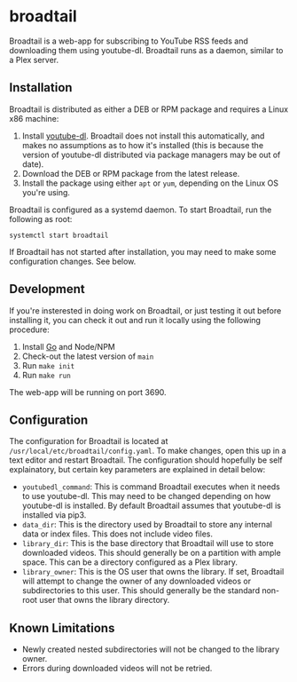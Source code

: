 # broadtail

Broadtail is a web-app for subscribing to YouTube RSS feeds and downloading them using youtube-dl.
Broadtail runs as a daemon, similar to a Plex server.

## Installation

Broadtail is distributed as either a DEB or RPM package and requires a Linux x86 machine:

1. Install [youtube-dl](https://github.com/ytdl-org/youtube-dl).  Broadtail does not install this
   automatically, and makes no assumptions as to how it's installed (this is because the version
   of youtube-dl distributed via package managers may be out of date).
2. Download the DEB or RPM package from the latest release.
3. Install the package using either `apt` or `yum`, depending on the Linux OS you're using.

Broadtail is configured as a systemd daemon.  To start Broadtail, run the following as root:

```
systemctl start broadtail
```

If Broadtail has not started after installation, you may need to make some configuration changes.  See below.

## Development

If you're insterested in doing work on Broadtail, or just testing it out before installing it, you
can check it out and run it locally using the following procedure:

1. Install [Go](https://go.dev) and Node/NPM
2. Check-out the latest version of `main`
3. Run `make init`
4. Run `make run`

The web-app will be running on port 3690.

## Configuration

The configuration for Broadtail is located at `/usr/local/etc/broadtail/config.yaml`.  To make changes, open
this up in a text editor and restart Broadtail.  The configuration should hopefully be self explainatory, but
certain key parameters are explained in detail below:

- `youtubedl_command`: This is command Broadtail executes when it needs to use youtube-dl.  This may need to
  be changed depending on how youtube-dl is installed.  By default Broadtail assumes that youtube-dl is installed
  via pip3.
- `data_dir`: This is the directory used by Broadtail to store any internal data or index files.  This does not include
  video files.
- `library_dir`: This is the base directory that Broadtail will use to store downloaded videos.  This should generally
  be on a partition with ample space.  This can be a directory configured as a Plex library.
- `library_owner`: This is the OS user that owns the library.  If set, Broadtail will attempt to change the owner of
  any downloaded videos or subdirectories to this user.  This should generally be the standard non-root user that owns
  the library directory.

## Known Limitations

- Newly created nested subdirectories will not be changed to the library owner.
- Errors during downloaded videos will not be retried.
